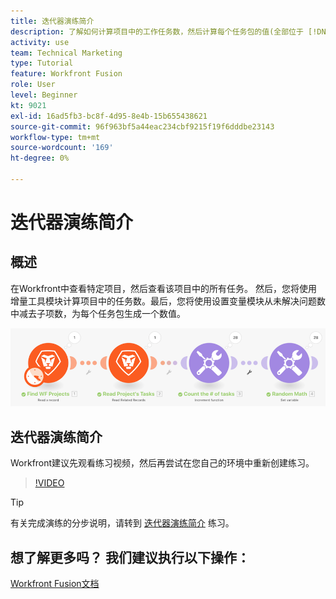 ```yaml
---
title: 迭代器演练简介
description: 了解如何计算项目中的工作任务数，然后计算每个任务包的值(全部位于 [!DNL Adobe Workfront Fusion].
activity: use
team: Technical Marketing
type: Tutorial
feature: Workfront Fusion
role: User
level: Beginner
kt: 9021
exl-id: 16ad5fb3-bc8f-4d95-8e4b-15b655438621
source-git-commit: 96f963bf5a44eac234cbf9215f19f6dddbe23143
workflow-type: tm+mt
source-wordcount: '169'
ht-degree: 0%

---
```


# 迭代器演练简介

## 概述

在Workfront中查看特定项目，然后查看该项目中的所有任务。 然后，您将使用增量工具模块计算项目中的任务数。最后，您将使用设置变量模块从未解决问题数中减去子项数，为每个任务包生成一个数值。

![融合场景的图像](assets/iteration-and-aggregation-1.png)

## 迭代器演练简介

Workfront建议先观看练习视频，然后再尝试在您自己的环境中重新创建练习。

>[!VIDEO](https://video.tv.adobe.com/v/335278/?quality=12)

>[!TIP]
>
>有关完成演练的分步说明，请转到 [迭代器演练简介](https://experienceleague.adobe.com/docs/workfront-learn/tutorials-workfront/fusion/exercises/introduction-to-iterators.html?lang=en) 练习。


## 想了解更多吗？ 我们建议执行以下操作：

[Workfront Fusion文档](https://experienceleague.adobe.com/docs/workfront/using/adobe-workfront-fusion/workfront-fusion-2.html?lang=en)
